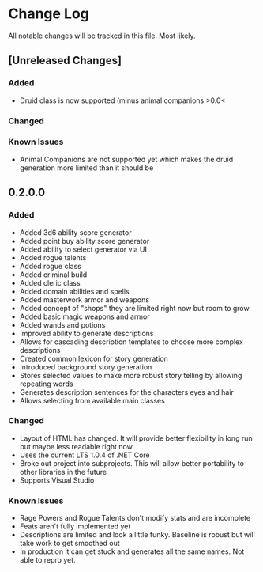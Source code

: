 # Change Log
All notable changes will be tracked in this file. Most likely.

## [Unreleased Changes]
### Added
- Druid class is now supported (minus animal companions >0.0<
### Changed
### Known Issues
- Animal Companions are not supported yet which makes the druid generation more limited than it should be

## 0.2.0.0
### Added
- Added 3d6 ability score generator
- Added point buy ability score generator
- Added ability to select generator via UI
- Added rogue talents
- Added rogue class
- Added criminal build
- Added cleric class
- Added domain abilities and spells
- Added masterwork armor and weapons
- Added concept of "shops" they are limited right now but room to grow 
- Added basic magic weapons and armor
- Added wands and potions
- Improved ability to generate descriptions
- Allows for cascading description templates to choose more complex descriptions
- Created common lexicon for story generation
- Introduced background story generation
- Stores selected values to make more robust story telling by allowing repeating words
- Generates description sentences for the characters eyes and hair
- Allows selecting from available main classes


### Changed
- Layout of HTML has changed. It will provide better flexibility in long run but 
maybe less readable right now
- Uses the current LTS 1.0.4 of .NET Core
- Broke out project into subprojects. This will allow better portability to
other libraries in the future
- Supports Visual Studio

### Known Issues
- Rage Powers and Rogue Talents don't modify stats and are incomplete
- Feats aren't fully implemented yet
- Descriptions are limited and look a little funky. Baseline is robust but will take work to get smoothed out
- In production it can get stuck and generates all the same names. Not able to repro yet.